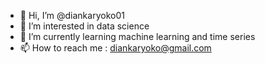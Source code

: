 - 👋 Hi, I’m @diankaryoko01
- 👀 I’m interested in data science
- 🌱 I’m currently learning machine learning and time series
- 📫 How to reach me : diankaryoko@gmail.com

<!---
diankaryoko01/diankaryoko01 is a ✨ special ✨ repository because its `README.md` (this file) appears on your GitHub profile.
You can click the Preview link to take a look at your changes.
--->
